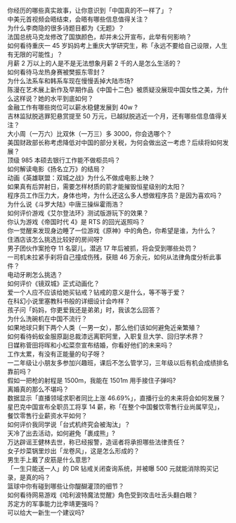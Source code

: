 你经历的哪些真实故事，让你意识到「中国真的不一样了」？  
中美元首视频会晤结束，会晤有哪些信息值得关注？  
为什么李商隐的很多诗题目都为《无题》？  
法国总统马克龙修改了国旗颜色，却并未公开宣布，此举有何影响？  
如何看待重庆一 45 岁妈妈考上重庆大学研究生，称「永远不要给自己设限，人生有无限的可能性」？  
月薪 2 万以上的人是不是无法想象月薪 2 千的人是怎么生活的？  
如何看待马龙热身赛被樊振东零封？  
为什么法系车和韩系车现在慢慢丢掉大陆市场?  
陈漫在艺术展上新作及早期作品《中国十二色》被质疑没展现中国女性之美，为什么这样说？她的水平到底如何？  
金融工作有哪些岗位可以薪水稳健发展到 40w ?  
吉林监狱脱逃罪犯悬赏提至 50 万元，已越狱脱逃近一个月，还有哪些信息值得关注？  
大小周（一万六）比双休（一万三）多 3000，你会选哪个？  
美国财政部长称考虑降低对中国的部分关税，为何会做出这一考虑？后续将如何发展？  
顶级 985 本硕去银行工作能不做柜员吗？  
如何解读电影《扬名立万》的结局？  
动画《英雄联盟：双城之战》为什么不做成电影上映？  
如果真有后羿射日，需要怎样材质的箭才能摧毁恒星级别的太阳？  
程序员工作压力大，身体也垮，为什么还这么多人想做程序员？是因为喜欢吗？  
为什么说《斗罗大陆》中唐三操纵霍雨浩？  
如何评价游戏《艾尔登法环》测试版游玩下的效果？  
你认为游戏《帝国时代 4》是 RTS 的回光返照吗？  
你一觉醒来发现身边睡了一位游戏《原神》中的角色，你希望是谁，为什么？  
住酒店该怎么挑选比较好的房间呀?  
男子团伙作案抢夺 11 名婴儿，潜逃 17 年后被抓，将会受到哪些处罚？  
一司机未拉紧手刹将自己撞成伤残，获赔 46 万余元，如何从法律角度分析此事件？  
电动牙刷怎么挑选？  
如何评价《镜双城》正式动画化？  
爱一个人应不应该给她买钻戒？钻戒的意义是什么，等不等于爱？  
在科幻小说里塞教科书般的详细设计会咋样？  
孩子问「妈妈，你更爱我还是弟弟」时，我该怎么回答？  
为什么洗碗机在中国不流行？  
如果地球只剩下两个人类（一男一女），那么他们该如何避免近亲繁殖？  
如何看待蚂蚁金服原副总裁漆远离职阿里，入职复旦大学、回归学术界？  
日媒称菅田将晖和小松菜奈宣布结婚，你看好他们的未来吗？  
工作太累，有没有正能量的句子呀？  
一二年级让小朋友多参加兴趣班，课后不怎么管学习，三年级以后有机会成绩排名靠前吗？  
假如一把枪的射程是 1500m，我能在 1501m 用手接住子弹吗?  
离婚真的那么不堪吗？  
数据显示「直播领域求职者同比上涨 46.69%」，直播行业的未来将会如何发展？  
星巴克中国宣布全职员工将享 14 薪，称「在整个中国餐饮零售行业尚属罕见」，餐饮零售行业薪资水平如何？  
如何评价我同学说「台式机终究会被淘汰」？  
天冷了出去活动，如何避免「裹成熊」?  
万达辟谣王健林去世，称已经报警，造谣者将承担哪些法律责任？  
女子炒菜锅里炒出「龙卷风」，这是怎么形成的？  
男生手上戴了皮筋是什么意思?  
「一生只能送一人」的 DR 钻戒关闭查询系统，并被曝 500 元就能消除购买记录，是真的吗？  
篮球中你有碰到哪些让你醍醐灌顶的细节？  
如何看待网易游戏《哈利波特魔法觉醒》角色受到攻击吐舌头翻白眼？  
苏定方的军事能力比李靖更强吗？  
可以给大一新生一个建议吗?  

